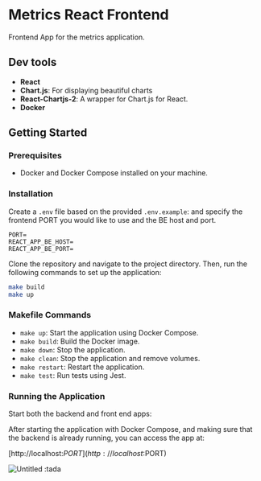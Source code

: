 # Metrics React Frontend

Frontend App for the metrics application.

## Dev tools

- **React**
- **Chart.js**: For displaying beautiful charts
- **React-Chartjs-2**: A wrapper for Chart.js for React.
- **Docker**


## Getting Started

### Prerequisites

- Docker and Docker Compose installed on your machine.

### Installation

Create a `.env` file based on the provided `.env.example`:
and specify the frontend PORT you would like to use and the BE host and port.

```dotenv
PORT=
REACT_APP_BE_HOST=
REACT_APP_BE_PORT=
```

Clone the repository and navigate to the project directory. Then, run the following commands to set up the application:

```bash
make build
make up
```

### Makefile Commands

- `make up`: Start the application using Docker Compose.
- `make build`: Build the Docker image.
- `make down`: Stop the application.
- `make clean`: Stop the application and remove volumes.
- `make restart`: Restart the application.
- `make test`: Run tests using Jest.

### Running the Application

Start both the backend and front end apps:

After starting the application with Docker Compose, and making sure that the backend is already running, you can access the app at:

[http://localhost:$PORT](http://localhost:$PORT)

![Untitled](https://github.com/Mustapha90/metrics-frontend/assets/18019846/efddc215-e7f1-4370-8a2d-c90bc13de372)
:tada
